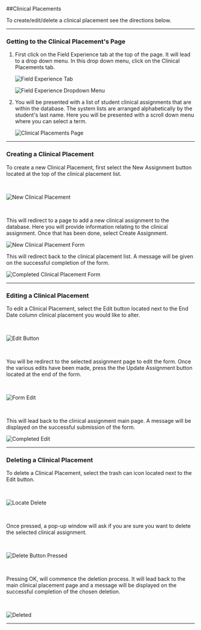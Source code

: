 

##Clinical Placements

To create/edit/delete a clinical placement see the directions below.
***

### Getting to the Clinical Placement's Page
1. First click on the Field Experience tab at the top of the page. It will lead to a drop down menu. In this drop down menu, click on the Clinical Placements tab.

    ![Field Experience Tab](/help_images/clinical_placements/advisor_nav_bar.JPG)

    ![Field Experience Dropdown Menu](/help_images/clinical_placements/placements_drop_down.JPG)
    
2. You will be presented with a list of student clinical assignments that are within the database. The system lists are arranged alphabetically by the student's last name. Here you will be presented with a scroll down menu where you can select a term.

    ![Clinical Placements Page](/help_images/clinical_placements/clinical_assigment_all.JPG)

***
### Creating a Clinical Placement
To create a new Clinical Placement, first select the New Assignment button located at the top of the clinical placement list.

&nbsp;

  ![New Clinical Placement](/help_images/clinical_placements/new_assignment_button.JPG)

&nbsp;

This will redirect to a page to add a new clinical assignment to the database. Here you will provide information relating to the clinical assignment.
Once that has been done, select Create Assignment.

  ![New Clinical Placement Form](/help_images/clinical_placements/clinical_assigment_create.JPG)

This will redirect back to the clinical placement list. A message will be given on the successful completion of the form.
  
  ![Completed Clinical Placement Form](/help_images/clinical_placements/clinical_assigment_created.JPG)

***
### Editing a Clinical Placement
To edit a Clinical Placement, select the Edit button located next to the End Date column clinical placement you would like to alter.

&nbsp;

  ![Edit Button](/help_images/clinical_placements/clinical_assigment_edit_button.JPG)

&nbsp;

You will be redirect to the selected assignment page to edit the form. 
Once the various edits have been made, press the the Update Assignment button located at the end of the form.

&nbsp;

  ![Form Edit](/help_images/clinical_placements/clinical_assigment_edit.JPG)

&nbsp;

This will lead back to the clinical assignment main page. A message will be displayed on the successful submission of the form.

  ![Completed Edit](/help_images/clinical_placements/clinical_assigment_edited.JPG)

***
### Deleting a Clinical Placement
To delete a Clinical Placement, select the trash can icon located next to the Edit button.

&nbsp;

  ![Locate Delete](/help_images/clinical_placements/clinical_assigment_delete_button.JPG)

&nbsp;

Once pressed, a pop-up window will ask if you are sure you want to delete the selected clinical assignment.

&nbsp;

  ![Delete Button Pressed](/help_images/clinical_placements/clinical_assigment_delete.JPG)

&nbsp;

Pressing OK, will commence the deletion process. It will lead back to the main clinical placement page and a message will be displayed on the successful completion of the chosen deletion.

&nbsp;

  ![Deleted](/help_images/clinical_placements/clinical_assigment_deleted.JPG)

***



